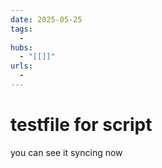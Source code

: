 ```yaml
---
date: 2025-05-25
tags:
  -
hubs:
  - "[[]]"
urls:
  -
---
```


# testfile for script

you can see it syncing now
